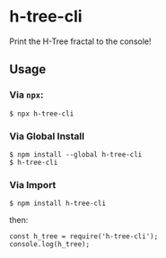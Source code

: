 # h-tree-cli
Print the H-Tree fractal to the console!

## Usage
### Via `npx`:
```
$ npx h-tree-cli
```

### Via Global Install
```
$ npm install --global h-tree-cli
$ h-tree-cli
```

### Via Import
```
$ npm install h-tree-cli
```
then:
```
const h_tree = require('h-tree-cli');
console.log(h_tree);
```
